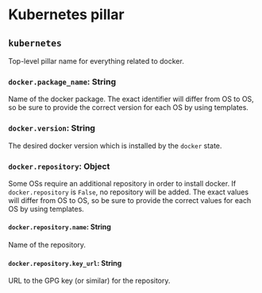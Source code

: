 # Kubernetes pillar

## `kubernetes`

Top-level pillar name for everything related to docker.

### `docker.package_name`: String

Name of the docker package. The exact identifier will differ from OS to OS,
so be sure to provide the correct version for each OS by using templates.

### `docker.version`: String

The desired docker version which is installed by the `docker` state.

### `docker.repository`: Object

Some OSs require an additional repository in order to install docker.
If `docker.repository` is `False`, no repository will be added.
The exact values will differ from OS to OS, so be sure to provide 
the correct values for each OS by using templates.

#### `docker.repository.name`: String

Name of the repository.

#### `docker.repository.key_url`: String

URL to the GPG key (or similar) for the repository.